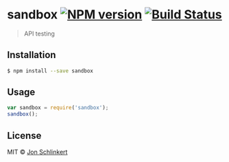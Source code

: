 # sandbox [![NPM version](https://badge.fury.io/js/sandbox.svg)](https://npmjs.org/package/sandbox) [![Build Status](https://travis-ci.org/sellside/sandbox.svg?branch=master)](https://travis-ci.org/sellside/sandbox)

> API testing

## Installation

```sh
$ npm install --save sandbox
```

## Usage

```js
var sandbox = require('sandbox');
sandbox();
```

## License

MIT © [Jon Schlinkert](https://github.com/jonschlinkert)

